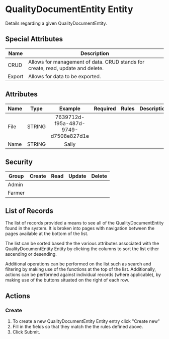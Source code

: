 # QualityDocumentEntity Entity

Details regarding a given QualityDocumentEntity.

## Special Attributes

| Name   | Description                                                                     |
| ------ | ------------------------------------------------------------------------------- |
| CRUD   | Allows for management of data. CRUD stands for create, read, update and delete. |
| Export | Allows for data to be exported.                                                 |

## Attributes

| Name |  Type  |               Example                |        Required         | Rules     | Description |
| ---- | :----: | :----------------------------------: | :---------------------: | --------- | ----------- |
| File | STRING | 7639712d-f95a-487d-9749-d7508e827d1e | <i class="fa fa-times"> | <ul></ul> |             |
| Name | STRING |                Sally                 | <i class="fa fa-times"> | <ul></ul> |             |

## Security

| Group  |         Create          |          Read           |         Update          |         Delete          |
| ------ | :---------------------: | :---------------------: | :---------------------: | :---------------------: |
| Admin  | <i class="fa fa-check"> | <i class="fa fa-check"> | <i class="fa fa-check"> | <i class="fa fa-check"> |
| Farmer | <i class="fa fa-times"> | <i class="fa fa-check"> | <i class="fa fa-times"> | <i class="fa fa-times"> |

## List of Records

The list of records provided a means to see all of the QualityDocumentEntity found in the system. It is broken into pages with navigation between the pages available at the bottom of the list.

The list can be sorted based the the various attributes associated with the QualityDocumentEntity Entity by clicking the columns to sort the list either ascending or desending.

Additional operations can be performed on the list such as search and filtering by making use of the functions at the top of the list. Additionally, actions can be performed against individual records (where applicable),
by making use of the buttons situated on the right of each row.

## Actions

### Create

1. To create a new QualityDocumentEntity Entity entry click "Create new"
2. Fill in the fields so that they match the the rules defined above.
3. Click Submit.
